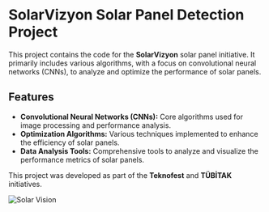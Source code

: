 # SolarVizyon Solar Panel Detection Project

This project contains the code for the **SolarVizyon** solar panel initiative. It primarily includes various algorithms, with a focus on convolutional neural networks (CNNs), to analyze and optimize the performance of solar panels.

## Features
- **Convolutional Neural Networks (CNNs):** Core algorithms used for image processing and performance analysis.
- **Optimization Algorithms:** Various techniques implemented to enhance the efficiency of solar panels.
- **Data Analysis Tools:** Comprehensive tools to analyze and visualize the performance metrics of solar panels.

This project was developed as part of the **Teknofest** and **TÜBİTAK** initiatives.

![Solar Vision](https://media.licdn.com/dms/image/D4D2DAQGDjRKlQ-2ecQ/profile-treasury-image-shrink_800_800/0/1719361924436?e=1723874400&v=beta&t=-FbJI_vGLfuKm2QKN1kAHWEqPT_Xeb-v5nk2OVVguo0)
